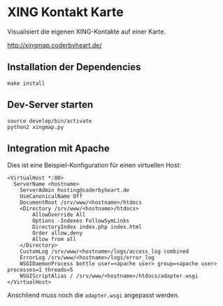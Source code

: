 # XING Kontakt Karte

Visualisiert die eigenen XING-Kontakte auf einer Karte.

http://xingmap.coderbyheart.de/

## Installation der Dependencies

    make install

## Dev-Server starten

    source develop/bin/activate
    python2 xingmap.py
    
## Integration mit Apache

Dies ist eine Beispiel-Konfiguration für einen virtuellen Host:

    <VirtualHost *:80>
      ServerName <hostname>
	    ServerAdmin hosting@coderbyheart.de
	    UseCanonicalName Off
	    DocumentRoot /srv/www/<hostname>/htdocs
	    <Directory /srv/www/<hostname>/htdocs>
		    AllowOverride All
		    Options -Indexes FollowSymLinks
		    DirectoryIndex index.php index.html
		    Order allow,deny
		    Allow from all
	    </Directory>
	    CustomLog /srv/www/<hostname>/logs/access_log combined
	    ErrorLog /srv/www/<hostname>/logs/error_log
	    WSGIDaemonProcess bottle user=<apache user> group=<apache user> processes=1 threads=5
	    WSGIScriptAlias / /srv/www/<hostname>/htdocs/adapter.wsgi
    </VirtualHost>

Anschliend muss noch die `adapter.wsgi` angepasst werden.

